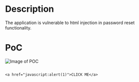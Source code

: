 # Description
The application is vulnerable to html injection in password reset functionality.

# PoC
![Image of POC](https://github.com/kajalNair/huntr/blob/html_injection/bounties/packagist/dolibarr/dolibarr/5/images/test.png)

```

<a href="javascript:alert(1)">CLICK ME</a>
        
        
  ```
